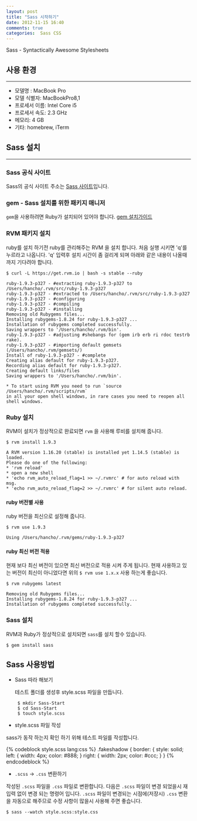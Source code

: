 ```yaml
---
layout: post
title: "Sass 시작하기"
date: 2012-11-15 16:40
comments: true
categories:  Sass CSS
---
```


Sass - Syntactically Awesome Stylesheets

## 사용 환경

---------------

- 모델명    :     MacBook Pro
- 모델 식별자:	  MacBookPro8,1
- 프로세서 이름:   Intel Core i5
- 프로세서 속도:	2.3 GHz
- 메모리:	       4 GB
- 기타: homebrew, iTerm

## Sass 설치

------------------

### Sass 공식 사이트

Sass의 공식 사이트 주소는 [Sass 사이트](http://sass-lang.com/docs.html)입니다.

### gem - Sass 설치를 위한 패키지 매니저

`gem`을 사용하려면 Ruby가 설치되어 있어야 합니다.
[gem 설치가이드](http://octopress.org/docs/setup/rvm/)

### RVM 패키지 설치

ruby를 설치 하기전 ruby를 관리해주는 RVM 을 설치 합니다.
처음 실행 시키면 'q'를 누르라고 나옵니다.
'q' 입력후 설치 시간이 좀 걸리게 되며 아래와 같은 내용이
나올때까지 기다려야 합니다.

    $ curl -L https://get.rvm.io | bash -s stable --ruby

    ruby-1.9.3-p327 - #extracting ruby-1.9.3-p327 to /Users/hancho/.rvm/src/ruby-1.9.3-p327
    ruby-1.9.3-p327 - #extracted to /Users/hancho/.rvm/src/ruby-1.9.3-p327
    ruby-1.9.3-p327 - #configuring
    ruby-1.9.3-p327 - #compiling
    ruby-1.9.3-p327 - #installing 
    Removing old Rubygems files...
    Installing rubygems-1.8.24 for ruby-1.9.3-p327 ...
    Installation of rubygems completed successfully.
    Saving wrappers to '/Users/hancho/.rvm/bin'.
    ruby-1.9.3-p327 - #adjusting #shebangs for (gem irb erb ri rdoc testrb rake).
    ruby-1.9.3-p327 - #importing default gemsets (/Users/hancho/.rvm/gemsets/)
    Install of ruby-1.9.3-p327 - #complete 
    Creating alias default for ruby-1.9.3-p327.
    Recording alias default for ruby-1.9.3-p327.
    Creating default links/files
    Saving wrappers to '/Users/hancho/.rvm/bin'.

    * To start using RVM you need to run `source /Users/hancho/.rvm/scripts/rvm`
    in all your open shell windows, in rare cases you need to reopen all shell windows.
    
### Ruby 설치

RVM이 설치가 정상적으로 완료되면 `rvm` 을 사용해 루비를 설치해 줍니다.

    $ rvm install 1.9.3

    A RVM version 1.16.20 (stable) is installed yet 1.14.5 (stable) is loaded.
    Please do one of the following:
    * 'rvm reload'
    * open a new shell
    * 'echo rvm_auto_reload_flag=1 >> ~/.rvmrc' # for auto reload with msg.
    * 'echo rvm_auto_reload_flag=2 >> ~/.rvmrc' # for silent auto reload.

#### ruby 버전별 사용

ruby 버전을 최신으로 설정해 줍니다.

    $ rvm use 1.9.3

    Using /Users/hancho/.rvm/gems/ruby-1.9.3-p327


#### ruby 최신 버전 적용

현재 보다 최신 버전이 있으면 최신 버전으로 적용 시켜 주게 됩니다.
현재 사용하고 있는 버전이 최신이 아니었다면 위의 `$ rvm use 1.x.x` 사용
하는게 좋습니다.

    $ rvm rubygems latest

    Removing old Rubygems files...
    Installing rubygems-1.8.24 for ruby-1.9.3-p327 ...
    Installation of rubygems completed successfully.
    
### Sass 설치

RVM과 Ruby가 정상적으로 설치되면 `sass`를 설치 할수 있습니다.

    $ gem install sass
    
## Sass 사용방법

- Sass 따라 해보기

    테스트 폴더를 생성후 style.scss 파일을 만듭니다.

       $ mkdir Sass-Start
       $ cd Sass-Start
       $ touch style.scss

- style.scss 파일 작성

sass가 동작 하는지 확인 하기 위해 테스트 파일를 작성합니다.

{% codeblock style.scss lang:css %}
.fakeshadow {
  border: {
    style: solid;
    left: {
      width: 4px;
      color: #888;
    }
    right: {
      width: 2px;
      color: #ccc;
    }
  }
{% endcodeblock %}

- `.scss` -> `.css` 변환하기

작성된 `.scss` 파일을 `.css` 파일로 변환합니다. 다음은 `.scss` 파일이 변경
되었을시 재입력 없이 변경 되는 명령어 입니다. `.scss` 파일이 변경되는
시점에(저장시) `.css` 변환을 자동으로 해주므로 수정 사항이 많을시 사용해
주면 좋습니다.

    $ sass --watch style.scss:style.css
